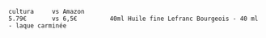     cultura     vs Amazon 
    5.79€       vs 6,5€         40ml Huile fine Lefranc Bourgeois - 40 ml - laque carminée